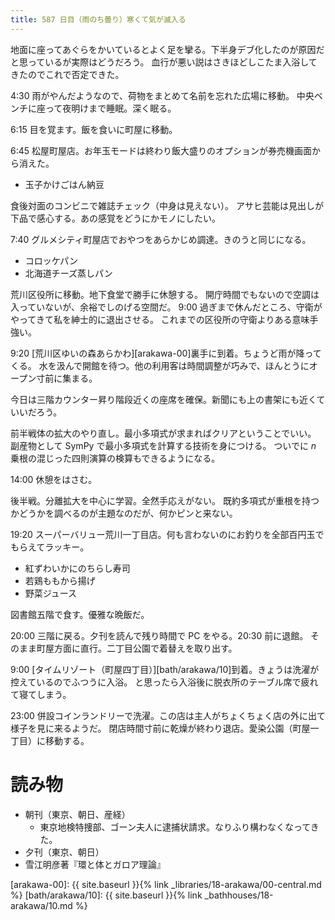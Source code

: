 ```yaml
---
title: 587 日目（雨のち曇り）寒くて気が滅入る
---
```


地面に座ってあぐらをかいているとよく足を攣る。下半身デブ化したのが原因だと思っているが実際はどうだろう。
血行が悪い説はさきほどしこたま入浴してきたのでこれで否定できた。

4:30 雨がやんだようなので、荷物をまとめて名前を忘れた広場に移動。
中央ベンチに座って夜明けまで睡眠。深く眠る。

6:15 目を覚ます。飯を食いに町屋に移動。

6:45 松屋町屋店。お年玉モードは終わり飯大盛りのオプションが券売機画面から消えた。

* 玉子かけごはん納豆

食後対面のコンビニで雑誌チェック（中身は見えない）。
アサヒ芸能は見出しが下品で感心する。あの感覚をどうにかモノにしたい。

7:40 グルメシティ町屋店でおやつをあらかじめ調達。きのうと同じになる。

* コロッケパン
* 北海道チーズ蒸しパン

荒川区役所に移動。地下食堂で勝手に休憩する。
開庁時間でもないので空調は入っていないが、余裕でしのげる空間だ。
9:00 過ぎまで休んだところ、守衛がやってきて私を紳士的に退出させる。
これまでの区役所の守衛よりある意味手強い。

9:20 [荒川区ゆいの森あらかわ][arakawa-00]裏手に到着。ちょうど雨が降ってくる。
水を汲んで開館を待つ。他の利用客は時間調整が巧みで、ほんとうにオープン寸前に集まる。

今日は三階カウンター昇り階段近くの座席を確保。新聞にも上の書架にも近くていいだろう。

前半戦体の拡大のやり直し。最小多項式が求まればクリアということでいい。
副産物として SymPy で最小多項式を計算する技術を身につける。
ついでに $n$ 乗根の混じった四則演算の検算もできるようになる。

14:00 休憩をはさむ。

後半戦。分離拡大を中心に学習。全然手応えがない。
既約多項式が重根を持つかどうかを調べるのが主題なのだが、何かピンと来ない。

19:20 スーパーバリュー荒川一丁目店。何も言わないのにお釣りを全部百円玉でもらえてラッキー。

* 紅ずわいかにのちらし寿司
* 若鶏ももから揚げ
* 野菜ジュース

図書館五階で食す。優雅な晩飯だ。

20:00 三階に戻る。夕刊を読んで残り時間で PC をやる。20:30 前に退館。
そのまま町屋方面に直行。二丁目公園で着替えを取り出す。

9:00 [タイムリゾート（町屋四丁目）][bath/arakawa/10]到着。きょうは洗濯が控えているのでふつうに入浴。
と思ったら入浴後に脱衣所のテーブル席で疲れて寝てしまう。

23:00 併設コインランドリーで洗濯。この店は主人がちょくちょく店の外に出て様子を見に来るようだ。
閉店時間寸前に乾燥が終わり退店。愛染公園（町屋一丁目）に移動する。

# 読み物

* 朝刊（東京、朝日、産経）
  * 東京地検特捜部、ゴーン夫人に逮捕状請求。なりふり構わなくなってきた。
* 夕刊（東京、朝日）
* 雪江明彦著『環と体とガロア理論』

[arakawa-00]: {{ site.baseurl }}{% link _libraries/18-arakawa/00-central.md %}
[bath/arakawa/10]: {{ site.baseurl }}{% link _bathhouses/18-arakawa/10.md %}
